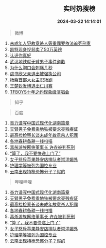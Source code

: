 <div align="center"><h2>实时热搜榜</h2><h4>2024-03-22 14:14:01</h4></div>

> 微博  

1. [未成年人犯故意杀人等重罪要依法追究刑责](https://s.weibo.com/weibo?q=%23%E6%9C%AA%E6%88%90%E5%B9%B4%E4%BA%BA%E7%8A%AF%E6%95%85%E6%84%8F%E6%9D%80%E4%BA%BA%E7%AD%89%E9%87%8D%E7%BD%AA%E8%A6%81%E4%BE%9D%E6%B3%95%E8%BF%BD%E7%A9%B6%E5%88%91%E8%B4%A3%23&t=31&band_rank=1&Refer=top)<br />
2. [凯特现身视频卖了50万英镑](https://s.weibo.com/weibo?q=%23%E5%87%AF%E7%89%B9%E7%8E%B0%E8%BA%AB%E8%A7%86%E9%A2%91%E5%8D%96%E4%BA%8650%E4%B8%87%E8%8B%B1%E9%95%91%23&t=31&band_rank=2&Refer=top)<br />
3. [认识你真好](https://s.weibo.com/weibo?q=%23%E8%AE%A4%E8%AF%86%E4%BD%A0%E7%9C%9F%E5%A5%BD%23&t=31&band_rank=3&Refer=top)<br />
4. [武汉地铁就无臂男子事件道歉](https://s.weibo.com/weibo?q=%23%E6%AD%A6%E6%B1%89%E5%9C%B0%E9%93%81%E5%B0%B1%E6%97%A0%E8%87%82%E7%94%B7%E5%AD%90%E4%BA%8B%E4%BB%B6%E9%81%93%E6%AD%89%23&t=31&band_rank=4&Refer=top)<br />
5. [为什么胸口会刺痛几秒](https://s.weibo.com/weibo?q=%23%E4%B8%BA%E4%BB%80%E4%B9%88%E8%83%B8%E5%8F%A3%E4%BC%9A%E5%88%BA%E7%97%9B%E5%87%A0%E7%A7%92%23&t=31&band_rank=5&Refer=top)<br />
6. [虞书欣父亲退出被强执公司](https://s.weibo.com/weibo?q=%23%E8%99%9E%E4%B9%A6%E6%AC%A3%E7%88%B6%E4%BA%B2%E9%80%80%E5%87%BA%E8%A2%AB%E5%BC%BA%E6%89%A7%E5%85%AC%E5%8F%B8%23&t=31&band_rank=6&Refer=top)<br />
7. [杨紫首部大女主职场剧](https://s.weibo.com/weibo?q=%23%E6%9D%A8%E7%B4%AB%E9%A6%96%E9%83%A8%E5%A4%A7%E5%A5%B3%E4%B8%BB%E8%81%8C%E5%9C%BA%E5%89%A7%23&t=31&band_rank=7&Refer=top)<br />
8. [王楚钦发博退出仁川赛](https://s.weibo.com/weibo?q=%23%E7%8E%8B%E6%A5%9A%E9%92%A6%E5%8F%91%E5%8D%9A%E9%80%80%E5%87%BA%E4%BB%81%E5%B7%9D%E8%B5%9B%23&t=31&band_rank=8&Refer=top)<br />
9. [TFBOYS十年之约现象级演唱会](https://s.weibo.com/weibo?q=%23TFBOYS%E5%8D%81%E5%B9%B4%E4%B9%8B%E7%BA%A6%E7%8E%B0%E8%B1%A1%E7%BA%A7%E6%BC%94%E5%94%B1%E4%BC%9A%23&t=31&band_rank=9&Refer=top)<br />

> 知乎  


> 百度  

1. [奋力谱写中国式现代化湖南篇章](https://www.baidu.com/s?wd=%E5%A5%8B%E5%8A%9B%E8%B0%B1%E5%86%99%E4%B8%AD%E5%9B%BD%E5%BC%8F%E7%8E%B0%E4%BB%A3%E5%8C%96%E6%B9%96%E5%8D%97%E7%AF%87%E7%AB%A0&sa=fyb_news&rsv_dl=fyb_news)<br />
2. [无臂男子免费乘地铁被要求亮残疾证](https://www.baidu.com/s?wd=%E6%97%A0%E8%87%82%E7%94%B7%E5%AD%90%E5%85%8D%E8%B4%B9%E4%B9%98%E5%9C%B0%E9%93%81%E8%A2%AB%E8%A6%81%E6%B1%82%E4%BA%AE%E6%AE%8B%E7%96%BE%E8%AF%81&sa=fyb_news&rsv_dl=fyb_news)<br />
3. [最高检检察长谈未成年故意杀人犯罪](https://www.baidu.com/s?wd=%E6%9C%80%E9%AB%98%E6%A3%80%E6%A3%80%E5%AF%9F%E9%95%BF%E8%B0%88%E6%9C%AA%E6%88%90%E5%B9%B4%E6%95%85%E6%84%8F%E6%9D%80%E4%BA%BA%E7%8A%AF%E7%BD%AA&sa=fyb_news&rsv_dl=fyb_news)<br />
4. [各地春耕备耕一线扫描](https://www.baidu.com/s?wd=%E5%90%84%E5%9C%B0%E6%98%A5%E8%80%95%E5%A4%87%E8%80%95%E4%B8%80%E7%BA%BF%E6%89%AB%E6%8F%8F&sa=fyb_news&rsv_dl=fyb_news)<br />
5. [毒杀游族网络董事长 许垚被判死刑](https://www.baidu.com/s?wd=%E6%AF%92%E6%9D%80%E6%B8%B8%E6%97%8F%E7%BD%91%E7%BB%9C%E8%91%A3%E4%BA%8B%E9%95%BF+%E8%AE%B8%E5%9E%9A%E8%A2%AB%E5%88%A4%E6%AD%BB%E5%88%91&sa=fyb_news&rsv_dl=fyb_news)<br />
6. [“算了，我不要快递上门了”](https://www.baidu.com/s?wd=%E2%80%9C%E7%AE%97%E4%BA%86%EF%BC%8C%E6%88%91%E4%B8%8D%E8%A6%81%E5%BF%AB%E9%80%92%E4%B8%8A%E9%97%A8%E4%BA%86%E2%80%9D&sa=fyb_news&rsv_dl=fyb_news)<br />
7. [女子怒斥苹果静安店排队者崇洋媚外](https://www.baidu.com/s?wd=%E5%A5%B3%E5%AD%90%E6%80%92%E6%96%A5%E8%8B%B9%E6%9E%9C%E9%9D%99%E5%AE%89%E5%BA%97%E6%8E%92%E9%98%9F%E8%80%85%E5%B4%87%E6%B4%8B%E5%AA%9A%E5%A4%96&sa=fyb_news&rsv_dl=fyb_news)<br />
8. [护理学等被列为国控专业](https://www.baidu.com/s?wd=%E6%8A%A4%E7%90%86%E5%AD%A6%E7%AD%89%E8%A2%AB%E5%88%97%E4%B8%BA%E5%9B%BD%E6%8E%A7%E4%B8%93%E4%B8%9A&sa=fyb_news&rsv_dl=fyb_news)<br />
9. [云南出现持枪恐怖分子？假的](https://www.baidu.com/s?wd=%E4%BA%91%E5%8D%97%E5%87%BA%E7%8E%B0%E6%8C%81%E6%9E%AA%E6%81%90%E6%80%96%E5%88%86%E5%AD%90%EF%BC%9F%E5%81%87%E7%9A%84&sa=fyb_news&rsv_dl=fyb_news)<br />

> 哔哩哔哩  

1. [奋力谱写中国式现代化湖南篇章](https://www.baidu.com/s?wd=%E5%A5%8B%E5%8A%9B%E8%B0%B1%E5%86%99%E4%B8%AD%E5%9B%BD%E5%BC%8F%E7%8E%B0%E4%BB%A3%E5%8C%96%E6%B9%96%E5%8D%97%E7%AF%87%E7%AB%A0&sa=fyb_news&rsv_dl=fyb_news)<br />
2. [无臂男子免费乘地铁被要求亮残疾证](https://www.baidu.com/s?wd=%E6%97%A0%E8%87%82%E7%94%B7%E5%AD%90%E5%85%8D%E8%B4%B9%E4%B9%98%E5%9C%B0%E9%93%81%E8%A2%AB%E8%A6%81%E6%B1%82%E4%BA%AE%E6%AE%8B%E7%96%BE%E8%AF%81&sa=fyb_news&rsv_dl=fyb_news)<br />
3. [最高检检察长谈未成年故意杀人犯罪](https://www.baidu.com/s?wd=%E6%9C%80%E9%AB%98%E6%A3%80%E6%A3%80%E5%AF%9F%E9%95%BF%E8%B0%88%E6%9C%AA%E6%88%90%E5%B9%B4%E6%95%85%E6%84%8F%E6%9D%80%E4%BA%BA%E7%8A%AF%E7%BD%AA&sa=fyb_news&rsv_dl=fyb_news)<br />
4. [各地春耕备耕一线扫描](https://www.baidu.com/s?wd=%E5%90%84%E5%9C%B0%E6%98%A5%E8%80%95%E5%A4%87%E8%80%95%E4%B8%80%E7%BA%BF%E6%89%AB%E6%8F%8F&sa=fyb_news&rsv_dl=fyb_news)<br />
5. [毒杀游族网络董事长 许垚被判死刑](https://www.baidu.com/s?wd=%E6%AF%92%E6%9D%80%E6%B8%B8%E6%97%8F%E7%BD%91%E7%BB%9C%E8%91%A3%E4%BA%8B%E9%95%BF+%E8%AE%B8%E5%9E%9A%E8%A2%AB%E5%88%A4%E6%AD%BB%E5%88%91&sa=fyb_news&rsv_dl=fyb_news)<br />
6. [“算了，我不要快递上门了”](https://www.baidu.com/s?wd=%E2%80%9C%E7%AE%97%E4%BA%86%EF%BC%8C%E6%88%91%E4%B8%8D%E8%A6%81%E5%BF%AB%E9%80%92%E4%B8%8A%E9%97%A8%E4%BA%86%E2%80%9D&sa=fyb_news&rsv_dl=fyb_news)<br />
7. [女子怒斥苹果静安店排队者崇洋媚外](https://www.baidu.com/s?wd=%E5%A5%B3%E5%AD%90%E6%80%92%E6%96%A5%E8%8B%B9%E6%9E%9C%E9%9D%99%E5%AE%89%E5%BA%97%E6%8E%92%E9%98%9F%E8%80%85%E5%B4%87%E6%B4%8B%E5%AA%9A%E5%A4%96&sa=fyb_news&rsv_dl=fyb_news)<br />
8. [护理学等被列为国控专业](https://www.baidu.com/s?wd=%E6%8A%A4%E7%90%86%E5%AD%A6%E7%AD%89%E8%A2%AB%E5%88%97%E4%B8%BA%E5%9B%BD%E6%8E%A7%E4%B8%93%E4%B8%9A&sa=fyb_news&rsv_dl=fyb_news)<br />
9. [云南出现持枪恐怖分子？假的](https://www.baidu.com/s?wd=%E4%BA%91%E5%8D%97%E5%87%BA%E7%8E%B0%E6%8C%81%E6%9E%AA%E6%81%90%E6%80%96%E5%88%86%E5%AD%90%EF%BC%9F%E5%81%87%E7%9A%84&sa=fyb_news&rsv_dl=fyb_news)<br />
